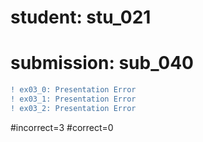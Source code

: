 # student: stu_021
# submission: sub_040

```diff
! ex03_0: Presentation Error
! ex03_1: Presentation Error
! ex03_2: Presentation Error
```
#incorrect=3
#correct=0
